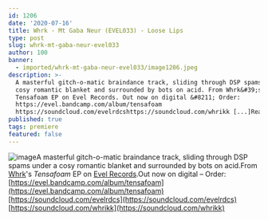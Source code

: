 ```yaml
---
id: 1206
date: '2020-07-16'
title: Whrk - Mt Gaba Neur (EVEL033) - Loose Lips
type: post
slug: whrk-mt-gaba-neur-evel033
author: 100
banner:
  - imported/whrk-mt-gaba-neur-evel033/image1206.jpeg
description: >-
  A masterful gitch-o-matic braindance track, sliding through DSP spams under a
  cosy romantic blanket and surrounded by bots on acid. From Whrk&#39;s
  Tensafoam EP on Evel Records. Out now on digital &#8211; Order:
  https://evel.bandcamp.com/album/tensafoam
  https://soundcloud.com/evelrdcshttps://soundcloud.com/whrikk [...]Read More...
published: true
tags: premiere
featured: false
---
```

![image](../imported/whrk-mt-gaba-neur-evel033/image1206.jpeg)A masterful gitch-o-matic braindance track, sliding through DSP spams under a cosy romantic blanket and surrounded by bots on acid.From [Whrk](https://whrikk.bandcamp.com/)'s _Tensafoam_ EP on [Evel Records](https://evel.bandcamp.com/).Out now on digital – Order: [](https://evel.bandcamp.com/album/tensafoam)[https://evel.bandcamp.com/album/tensafoam](https://evel.bandcamp.com/album/tensafoam)[https://soundcloud.com/evelrdcs](https://soundcloud.com/evelrdcs)  
[](https://soundcloud.com/whrikk)[https://soundcloud.com/whrikk](https://soundcloud.com/whrikk)